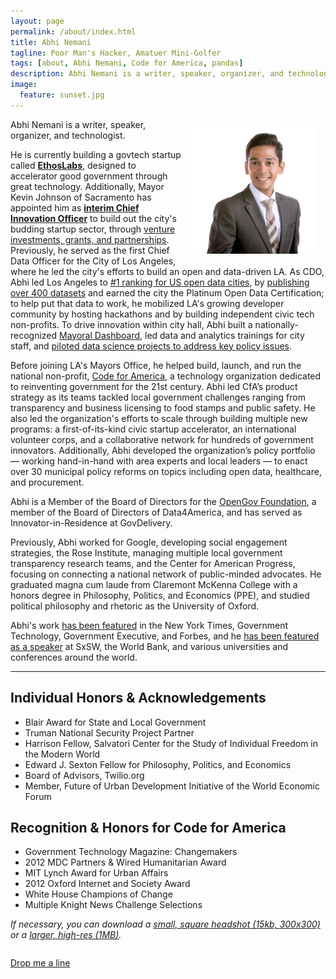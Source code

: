 ```yaml
---
layout: page
permalink: /about/index.html
title: Abhi Nemani
tagline: Poor Man's Hacker, Amatuer Mini-Golfer
tags: [about, Abhi Nemani, Code for America, pandas]
description: Abhi Nemani is a writer, speaker, organizer, and technologist. He most recently served as the first Chief Data Officer for the City of Los Angeles, where he led the city's efforts to build an open and data-driven LA.
image:
  feature: sunset.jpg
---
```


<p><img src="/images/headshot.jpg" width="40%" style="margin:1em; float: right;"> Abhi Nemani is a writer, speaker, organizer, and technologist.</p>
<p>He is currently building a govtech startup called <a href="http://ethoslabs.us" target="_blank"><strong>EthosLabs</strong></a>, designed to accelerator good government through great technology. Additionally, Mayor Kevin Johnson of Sacramento has appointed him as <a href="http://www.bizjournals.com/sacramento/news/2016/03/16/meet-sacramentos-chief-officer-of-innovation.html" target="_blank"><strong>interim Chief Innovation Officer</strong></a> to build out the city's budding startup sector, through <a href="http://civichall.org/civicist/sacramento-approves-10-million-largest-city-innovation-fund-us/#.V3WiMAPum64.twitter" target="_blank">venture investments, grants, and partnerships</a>. Previously, he served as the first Chief Data Officer for the City of Los Angeles, where he led the city's efforts to build an open and data-driven LA. As CDO, Abhi led Los Angeles to <a href="http://abhinemani.com/press/techwire/">#1 ranking for US open data cities</a>, by <a href="http://data.lacity.org/" target="_blank">publishing over 400 datasets</a> and earned the city the Platinum Open Data Certification; to help put that data to work, he mobilized LA's growing developer community by hosting hackathons and by building independent civic tech non-profits. To drive innovation within city hall, Abhi built a nationally-recognized <a href="http://lamayor.org/dashboard" target="_blank">Mayoral Dashboard</a>, led data and analytics trainings for city staff, and <a href="http://abhinemani.com/press/huffpo/" target="_blank">piloted data science projects to address key policy issues</a>. </p>
<p>Before joining LA's Mayors Office, he helped build, launch, and run the national non-profit, <a href="http://codeforamerica.org" target="_blank">Code for America</a>, a technology organization dedicated to reinventing government for the 21st century. Abhi led CfA’s product strategy as its teams tackled local government challenges ranging from transparency and business licensing to food stamps and public safety. He also led the organization's efforts to scale through building multiple new programs: a first-of-its-kind civic startup accelerator, an international volunteer corps, and a collaborative network for hundreds of government innovators. Additionally, Abhi developed the organization’s policy portfolio — working hand-in-hand with area experts and local leaders — to enact over 30 municipal policy reforms on topics including open data, healthcare, and procurement.</p>
<p>Abhi is a Member of the Board of Directors for the <a href="http://opengovfoundation.org" target="_blank">OpenGov Foundation</a>, a member of the Board of Directors of Data4America, and has served as Innovator-in-Residence at GovDelivery.</p>
<p>Previously, Abhi worked for Google, developing social engagement strategies, the Rose Institute, managing multiple local government transparency research teams, and the Center for American Progress, focusing on connecting a national network of public-minded advocates. He graduated magna cum laude from Claremont McKenna College with a honors degree in Philosophy, Politics, and Economics (PPE), and studied political philosophy and rhetoric as the University of Oxford.</p>
<p>Abhi's work <a href="/press">has been featured</a> in the New York Times, Government Technology, Government Executive, and Forbes, and he  <a href="/talks">has been featured as a speaker</a> at SxSW, the World Bank, and various universities and conferences around the world.</p>

<hr>
<a name="#honors"></a>

## Individual Honors & Acknowledgements ##
* Blair Award for State and Local Government
* Truman National Security Project Partner
* Harrison Fellow, Salvatori Center for the Study of Individual Freedom in the Modern World
* Edward J. Sexton Fellow for Philosophy, Politics, and Economics
* Board of Advisors, Twilio.org
* Member, Future of Urban Development Initiative of the World Economic Forum


## Recognition & Honors for Code for America ##
* Government Technology Magazine: Changemakers
* 2012 MDC Partners & Wired Humanitarian Award
* MIT Lynch Award for Urban Affairs
* 2012 Oxford Internet and Society Award
* White House Champions of Change
* Multiple Knight News Challenge Selections

<em>If necessary, you can download a <a href="/images/headshot.jpg">small, square headshot (15kb, 300x300)</a> or a <a href="/images/headshot-large.jpg">larger, high-res (1MB)</a>.</em>

<div style="clear: both;"></div>

<a markdown="0" href="mailto:abhi.nemani@gmail.com" class="btn" target="_blank">Drop me a line</a>
